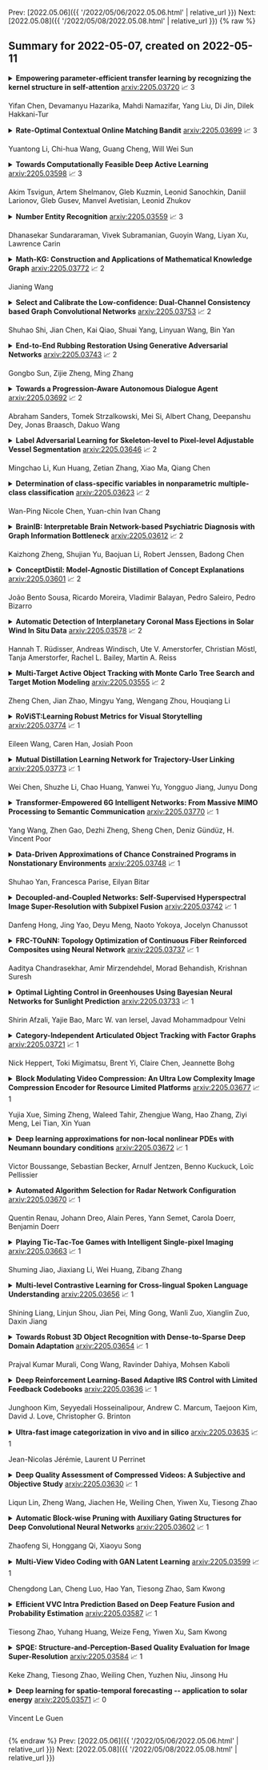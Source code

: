 Prev: [2022.05.06]({{ '/2022/05/06/2022.05.06.html' | relative_url }})  Next: [2022.05.08]({{ '/2022/05/08/2022.05.08.html' | relative_url }})
{% raw %}
## Summary for 2022-05-07, created on 2022-05-11


<details><summary><b>Empowering parameter-efficient transfer learning by recognizing the kernel structure in self-attention</b>
<a href="https://arxiv.org/abs/2205.03720">arxiv:2205.03720</a>
&#x1F4C8; 3 <br>
<p>Yifan Chen, Devamanyu Hazarika, Mahdi Namazifar, Yang Liu, Di Jin, Dilek Hakkani-Tur</p></summary>
<p>

**Abstract:** The massive amount of trainable parameters in the pre-trained language models (PLMs) makes them hard to be deployed to multiple downstream tasks. To address this issue, parameter-efficient transfer learning methods have been proposed to tune only a few parameters during fine-tuning while freezing the rest. This paper looks at existing methods along this line through the \textit{kernel lens}. Motivated by the connection between self-attention in transformer-based PLMs and kernel learning, we propose \textit{kernel-wise adapters}, namely \textit{Kernel-mix}, that utilize the kernel structure in self-attention to guide the assignment of the tunable parameters. These adapters use guidelines found in classical kernel learning and enable separate parameter tuning for each attention head. Our empirical results, over a diverse set of natural language generation and understanding tasks, show that our proposed adapters can attain or improve the strong performance of existing baselines.

</p>
</details>

<details><summary><b>Rate-Optimal Contextual Online Matching Bandit</b>
<a href="https://arxiv.org/abs/2205.03699">arxiv:2205.03699</a>
&#x1F4C8; 3 <br>
<p>Yuantong Li, Chi-hua Wang, Guang Cheng, Will Wei Sun</p></summary>
<p>

**Abstract:** Two-sided online matching platforms have been employed in various markets. However, agents' preferences in present market are usually implicit and unknown and must be learned from data. With the growing availability of side information involved in the decision process, modern online matching methodology demands the capability to track preference dynamics for agents based on their contextual information. This motivates us to consider a novel Contextual Online Matching Bandit prOblem (COMBO), which allows dynamic preferences in matching decisions. Existing works focus on multi-armed bandit with static preference, but this is insufficient: the two-sided preference changes as along as one-side's contextual information updates, resulting in non-static matching. In this paper, we propose a Centralized Contextual - Explore Then Commit (CC-ETC) algorithm to adapt to the COMBO. CC-ETC solves online matching with dynamic preference. In theory, we show that CC-ETC achieves a sublinear regret upper bound O(log(T)) and is a rate-optimal algorithm by proving a matching lower bound. In the experiments, we demonstrate that CC-ETC is robust to variant preference schemes, dimensions of contexts, reward noise levels, and contexts variation levels.

</p>
</details>

<details><summary><b>Towards Computationally Feasible Deep Active Learning</b>
<a href="https://arxiv.org/abs/2205.03598">arxiv:2205.03598</a>
&#x1F4C8; 3 <br>
<p>Akim Tsvigun, Artem Shelmanov, Gleb Kuzmin, Leonid Sanochkin, Daniil Larionov, Gleb Gusev, Manvel Avetisian, Leonid Zhukov</p></summary>
<p>

**Abstract:** Active learning (AL) is a prominent technique for reducing the annotation effort required for training machine learning models. Deep learning offers a solution for several essential obstacles to deploying AL in practice but introduces many others. One of such problems is the excessive computational resources required to train an acquisition model and estimate its uncertainty on instances in the unlabeled pool. We propose two techniques that tackle this issue for text classification and tagging tasks, offering a substantial reduction of AL iteration duration and the computational overhead introduced by deep acquisition models in AL. We also demonstrate that our algorithm that leverages pseudo-labeling and distilled models overcomes one of the essential obstacles revealed previously in the literature. Namely, it was shown that due to differences between an acquisition model used to select instances during AL and a successor model trained on the labeled data, the benefits of AL can diminish. We show that our algorithm, despite using a smaller and faster acquisition model, is capable of training a more expressive successor model with higher performance.

</p>
</details>

<details><summary><b>Number Entity Recognition</b>
<a href="https://arxiv.org/abs/2205.03559">arxiv:2205.03559</a>
&#x1F4C8; 3 <br>
<p>Dhanasekar Sundararaman, Vivek Subramanian, Guoyin Wang, Liyan Xu, Lawrence Carin</p></summary>
<p>

**Abstract:** Numbers are essential components of text, like any other word tokens, from which natural language processing (NLP) models are built and deployed. Though numbers are typically not accounted for distinctly in most NLP tasks, there is still an underlying amount of numeracy already exhibited by NLP models. In this work, we attempt to tap this potential of state-of-the-art NLP models and transfer their ability to boost performance in related tasks. Our proposed classification of numbers into entities helps NLP models perform well on several tasks, including a handcrafted Fill-In-The-Blank (FITB) task and on question answering using joint embeddings, outperforming the BERT and RoBERTa baseline classification.

</p>
</details>

<details><summary><b>Math-KG: Construction and Applications of Mathematical Knowledge Graph</b>
<a href="https://arxiv.org/abs/2205.03772">arxiv:2205.03772</a>
&#x1F4C8; 2 <br>
<p>Jianing Wang</p></summary>
<p>

**Abstract:** Recently, the explosion of online education platforms makes a success in encouraging us to easily access online education resources. However, most of them ignore the integration of massive unstructured information, which inevitably brings the problem of \textit{information overload} and \textit{knowledge trek}. In this paper, we proposed a mathematical knowledge graph named Math-KG, which automatically constructed by the pipeline method with the natural language processing technology to integrate the resources of the mathematics. It is built from the corpora of Baidu Baike, Wikipedia. We implement a simple application system to validate the proposed Math-KG can make contributions on a series of scenes, including faults analysis and semantic search. The system is publicly available at GitHub \footnote{\url{https://github.com/wjn1996/Mathematical-Knowledge-Entity-Recognition}.}.

</p>
</details>

<details><summary><b>Select and Calibrate the Low-confidence: Dual-Channel Consistency based Graph Convolutional Networks</b>
<a href="https://arxiv.org/abs/2205.03753">arxiv:2205.03753</a>
&#x1F4C8; 2 <br>
<p>Shuhao Shi, Jian Chen, Kai Qiao, Shuai Yang, Linyuan Wang, Bin Yan</p></summary>
<p>

**Abstract:** The Graph Convolutional Networks (GCNs) have achieved excellent results in node classification tasks, but the model's performance at low label rates is still unsatisfactory. Previous studies in Semi-Supervised Learning (SSL) for graph have focused on using network predictions to generate soft pseudo-labels or instructing message propagation, which inevitably contains the incorrect prediction due to the over-confident in the predictions. Our proposed Dual-Channel Consistency based Graph Convolutional Networks (DCC-GCN) uses dual-channel to extract embeddings from node features and topological structures, and then achieves reliable low-confidence and high-confidence samples selection based on dual-channel consistency. We further confirmed that the low-confidence samples obtained based on dual-channel consistency were low in accuracy, constraining the model's performance. Unlike previous studies ignoring low-confidence samples, we calibrate the feature embeddings of the low-confidence samples by using the neighborhood's high-confidence samples. Our experiments have shown that the DCC-GCN can more accurately distinguish between low-confidence and high-confidence samples, and can also significantly improve the accuracy of low-confidence samples. We conducted extensive experiments on the benchmark datasets and demonstrated that DCC-GCN is significantly better than state-of-the-art baselines at different label rates.

</p>
</details>

<details><summary><b>End-to-End Rubbing Restoration Using Generative Adversarial Networks</b>
<a href="https://arxiv.org/abs/2205.03743">arxiv:2205.03743</a>
&#x1F4C8; 2 <br>
<p>Gongbo Sun, Zijie Zheng, Ming Zhang</p></summary>
<p>

**Abstract:** Rubbing restorations are significant for preserving world cultural history. In this paper, we propose the RubbingGAN model for restoring incomplete rubbing characters. Specifically, we collect characters from the Zhang Menglong Bei and build up the first rubbing restoration dataset. We design the first generative adversarial network for rubbing restoration. Based on the dataset we collect, we apply the RubbingGAN to learn the Zhang Menglong Bei font style and restore the characters. The results of experiments show that RubbingGAN can repair both slightly and severely incomplete rubbing characters fast and effectively.

</p>
</details>

<details><summary><b>Towards a Progression-Aware Autonomous Dialogue Agent</b>
<a href="https://arxiv.org/abs/2205.03692">arxiv:2205.03692</a>
&#x1F4C8; 2 <br>
<p>Abraham Sanders, Tomek Strzalkowski, Mei Si, Albert Chang, Deepanshu Dey, Jonas Braasch, Dakuo Wang</p></summary>
<p>

**Abstract:** Recent advances in large-scale language modeling and generation have enabled the creation of dialogue agents that exhibit human-like responses in a wide range of conversational scenarios spanning a diverse set of tasks, from general chit-chat to focused goal-oriented discourse. While these agents excel at generating high-quality responses that are relevant to prior context, they suffer from a lack of awareness of the overall direction in which the conversation is headed, and the likelihood of task success inherent therein. Thus, we propose a framework in which dialogue agents can evaluate the progression of a conversation toward or away from desired outcomes, and use this signal to inform planning for subsequent responses. Our framework is composed of three key elements: (1) the notion of a "global" dialogue state (GDS) space, (2) a task-specific progression function (PF) computed in terms of a conversation's trajectory through this space, and (3) a planning mechanism based on dialogue rollouts by which an agent may use progression signals to select its next response.

</p>
</details>

<details><summary><b>Label Adversarial Learning for Skeleton-level to Pixel-level Adjustable Vessel Segmentation</b>
<a href="https://arxiv.org/abs/2205.03646">arxiv:2205.03646</a>
&#x1F4C8; 2 <br>
<p>Mingchao Li, Kun Huang, Zetian Zhang, Xiao Ma, Qiang Chen</p></summary>
<p>

**Abstract:** You can have your cake and eat it too. Microvessel segmentation in optical coherence tomography angiography (OCTA) images remains challenging. Skeleton-level segmentation shows clear topology but without diameter information, while pixel-level segmentation shows a clear caliber but low topology. To close this gap, we propose a novel label adversarial learning (LAL) for skeleton-level to pixel-level adjustable vessel segmentation. LAL mainly consists of two designs: a label adversarial loss and an embeddable adjustment layer. The label adversarial loss establishes an adversarial relationship between the two label supervisions, while the adjustment layer adjusts the network parameters to match the different adversarial weights. Such a design can efficiently capture the variation between the two supervisions, making the segmentation continuous and tunable. This continuous process allows us to recommend high-quality vessel segmentation with clear caliber and topology. Experimental results show that our results outperform manual annotations of current public datasets and conventional filtering effects. Furthermore, such a continuous process can also be used to generate an uncertainty map representing weak vessel boundaries and noise.

</p>
</details>

<details><summary><b>Determination of class-specific variables in nonparametric multiple-class classification</b>
<a href="https://arxiv.org/abs/2205.03623">arxiv:2205.03623</a>
&#x1F4C8; 2 <br>
<p>Wan-Ping Nicole Chen, Yuan-chin Ivan Chang</p></summary>
<p>

**Abstract:** As technology advanced, collecting data via automatic collection devices become popular, thus we commonly face data sets with lengthy variables, especially when these data sets are collected without specific research goals beforehand. It has been pointed out in the literature that the difficulty of high-dimensional classification problems is intrinsically caused by too many noise variables useless for reducing classification error, which offer less benefits for decision-making, and increase complexity, and confusion in model-interpretation. A good variable selection strategy is therefore a must for using such kinds of data well; especially when we expect to use their results for the succeeding applications/studies, where the model-interpretation ability is essential. hus, the conventional classification measures, such as accuracy, sensitivity, precision, cannot be the only performance tasks. In this paper, we propose a probability-based nonparametric multiple-class classification method, and integrate it with the ability of identifying high impact variables for individual class such that we can have more information about its classification rule and the character of each class as well. The proposed method can have its prediction power approximately equal to that of the Bayes rule, and still retains the ability of "model-interpretation." We report the asymptotic properties of the proposed method, and use both synthesized and real data sets to illustrate its properties under different classification situations. We also separately discuss the variable identification, and training sample size determination, and summarize those procedures as algorithms such that users can easily implement them with different computing languages.

</p>
</details>

<details><summary><b>BrainIB: Interpretable Brain Network-based Psychiatric Diagnosis with Graph Information Bottleneck</b>
<a href="https://arxiv.org/abs/2205.03612">arxiv:2205.03612</a>
&#x1F4C8; 2 <br>
<p>Kaizhong Zheng, Shujian Yu, Baojuan Li, Robert Jenssen, Badong Chen</p></summary>
<p>

**Abstract:** Developing a new diagnostic models based on the underlying biological mechanisms rather than subjective symptoms for psychiatric disorders is an emerging consensus. Recently, machine learning-based classifiers using functional connectivity (FC) for psychiatric disorders and healthy controls are developed to identify brain markers. However, existing machine learningbased diagnostic models are prone to over-fitting (due to insufficient training samples) and perform poorly in new test environment. Furthermore, it is difficult to obtain explainable and reliable brain biomarkers elucidating the underlying diagnostic decisions. These issues hinder their possible clinical applications. In this work, we propose BrainIB, a new graph neural network (GNN) framework to analyze functional magnetic resonance images (fMRI), by leveraging the famed Information Bottleneck (IB) principle. BrainIB is able to identify the most informative regions in the brain (i.e., subgraph) and generalizes well to unseen data. We evaluate the performance of BrainIB against 6 popular brain network classification methods on two multi-site, largescale datasets and observe that our BrainIB always achieves the highest diagnosis accuracy. It also discovers the subgraph biomarkers which are consistent to clinical and neuroimaging findings.

</p>
</details>

<details><summary><b>ConceptDistil: Model-Agnostic Distillation of Concept Explanations</b>
<a href="https://arxiv.org/abs/2205.03601">arxiv:2205.03601</a>
&#x1F4C8; 2 <br>
<p>João Bento Sousa, Ricardo Moreira, Vladimir Balayan, Pedro Saleiro, Pedro Bizarro</p></summary>
<p>

**Abstract:** Concept-based explanations aims to fill the model interpretability gap for non-technical humans-in-the-loop. Previous work has focused on providing concepts for specific models (eg, neural networks) or data types (eg, images), and by either trying to extract concepts from an already trained network or training self-explainable models through multi-task learning. In this work, we propose ConceptDistil, a method to bring concept explanations to any black-box classifier using knowledge distillation. ConceptDistil is decomposed into two components:(1) a concept model that predicts which domain concepts are present in a given instance, and (2) a distillation model that tries to mimic the predictions of a black-box model using the concept model predictions. We validate ConceptDistil in a real world use-case, showing that it is able to optimize both tasks, bringing concept-explainability to any black-box model.

</p>
</details>

<details><summary><b>Automatic Detection of Interplanetary Coronal Mass Ejections in Solar Wind In Situ Data</b>
<a href="https://arxiv.org/abs/2205.03578">arxiv:2205.03578</a>
&#x1F4C8; 2 <br>
<p>Hannah T. Rüdisser, Andreas Windisch, Ute V. Amerstorfer, Christian Möstl, Tanja Amerstorfer, Rachel L. Bailey, Martin A. Reiss</p></summary>
<p>

**Abstract:** Interplanetary coronal mass ejections (ICMEs) are one of the main drivers for space weather disturbances. In the past, different approaches have been used to automatically detect events in existing time series resulting from solar wind in situ observations. However, accurate and fast detection still remains a challenge when facing the large amount of data from different instruments. For the automatic detection of ICMEs we propose a pipeline using a method that has recently proven successful in medical image segmentation. Comparing it to an existing method, we find that while achieving similar results, our model outperforms the baseline regarding training time by a factor of approximately 20, thus making it more applicable for other datasets. The method has been tested on in situ data from the Wind spacecraft between 1997 and 2015 with a True Skill Statistic (TSS) of 0.64. Out of the 640 ICMEs, 466 were detected correctly by our algorithm, producing a total of 254 False Positives. Additionally, it produced reasonable results on datasets with fewer features and smaller training sets from Wind, STEREO-A and STEREO-B with True Skill Statistics of 0.56, 0.57 and 0.53, respectively. Our pipeline manages to find the start of an ICME with a mean absolute error (MAE) of around 2 hours and 56 minutes, and the end time with a MAE of 3 hours and 20 minutes. The relatively fast training allows straightforward tuning of hyperparameters and could therefore easily be used to detect other structures and phenomena in solar wind data, such as corotating interaction regions.

</p>
</details>

<details><summary><b>Multi-Target Active Object Tracking with Monte Carlo Tree Search and Target Motion Modeling</b>
<a href="https://arxiv.org/abs/2205.03555">arxiv:2205.03555</a>
&#x1F4C8; 2 <br>
<p>Zheng Chen, Jian Zhao, Mingyu Yang, Wengang Zhou, Houqiang Li</p></summary>
<p>

**Abstract:** In this work, we are dedicated to multi-target active object tracking (AOT), where there are multiple targets as well as multiple cameras in the environment. The goal is maximize the overall target coverage of all cameras. Previous work makes a strong assumption that each camera is fixed in a location and only allowed to rotate, which limits its application. In this work, we relax the setting by allowing all cameras to both move along the boundary lines and rotate. In our setting, the action space becomes much larger, which leads to much higher computational complexity to identify the optimal action. To this end, we propose to leverage the action selection from multi-agent reinforcement learning (MARL) network to prune the search tree of Monte Carlo Tree Search (MCTS) method, so as to find the optimal action more efficiently. Besides, we model the motion of the targets to predict the future position of the targets, which makes a better estimation of the future environment state in the MCTS process. We establish a multi-target 2D environment to simulate the sports games, and experimental results demonstrate that our method can effectively improve the target coverage.

</p>
</details>

<details><summary><b>RoViST:Learning Robust Metrics for Visual Storytelling</b>
<a href="https://arxiv.org/abs/2205.03774">arxiv:2205.03774</a>
&#x1F4C8; 1 <br>
<p>Eileen Wang, Caren Han, Josiah Poon</p></summary>
<p>

**Abstract:** Visual storytelling (VST) is the task of generating a story paragraph that describes a given image sequence. Most existing storytelling approaches have evaluated their models using traditional natural language generation metrics like BLEU or CIDEr. However, such metrics based on n-gram matching tend to have poor correlation with human evaluation scores and do not explicitly consider other criteria necessary for storytelling such as sentence structure or topic coherence. Moreover, a single score is not enough to assess a story as it does not inform us about what specific errors were made by the model. In this paper, we propose 3 evaluation metrics sets that analyses which aspects we would look for in a good story: 1) visual grounding, 2) coherence, and 3) non-redundancy. We measure the reliability of our metric sets by analysing its correlation with human judgement scores on a sample of machine stories obtained from 4 state-of-the-arts models trained on the Visual Storytelling Dataset (VIST). Our metric sets outperforms other metrics on human correlation, and could be served as a learning based evaluation metric set that is complementary to existing rule-based metrics.

</p>
</details>

<details><summary><b>Mutual Distillation Learning Network for Trajectory-User Linking</b>
<a href="https://arxiv.org/abs/2205.03773">arxiv:2205.03773</a>
&#x1F4C8; 1 <br>
<p>Wei Chen, Shuzhe Li, Chao Huang, Yanwei Yu, Yongguo Jiang, Junyu Dong</p></summary>
<p>

**Abstract:** Trajectory-User Linking (TUL), which links trajectories to users who generate them, has been a challenging problem due to the sparsity in check-in mobility data. Existing methods ignore the utilization of historical data or rich contextual features in check-in data, resulting in poor performance for TUL task. In this paper, we propose a novel Mutual distillation learning network to solve the TUL problem for sparse check-in mobility data, named MainTUL. Specifically, MainTUL is composed of a Recurrent Neural Network (RNN) trajectory encoder that models sequential patterns of input trajectory and a temporal-aware Transformer trajectory encoder that captures long-term time dependencies for the corresponding augmented historical trajectories. Then, the knowledge learned on historical trajectories is transferred between the two trajectory encoders to guide the learning of both encoders to achieve mutual distillation of information. Experimental results on two real-world check-in mobility datasets demonstrate the superiority of MainTUL against state-of-the-art baselines. The source code of our model is available at https://github.com/Onedean/MainTUL.

</p>
</details>

<details><summary><b>Transformer-Empowered 6G Intelligent Networks: From Massive MIMO Processing to Semantic Communication</b>
<a href="https://arxiv.org/abs/2205.03770">arxiv:2205.03770</a>
&#x1F4C8; 1 <br>
<p>Yang Wang, Zhen Gao, Dezhi Zheng, Sheng Chen, Deniz Gündüz, H. Vincent Poor</p></summary>
<p>

**Abstract:** 6G wireless networks are foreseen to speed up the convergence of the physical and cyber worlds and to enable a paradigm-shift in the way we deploy and exploit communication networks. Machine learning, in particular deep learning (DL), is going to be one of the key technological enablers of 6G by offering a new paradigm for the design and optimization of networks with a high level of intelligence. In this article, we introduce an emerging DL architecture, known as the transformer, and discuss its potential impact on 6G network design. We first discuss the differences between the transformer and classical DL architectures, and emphasize the transformer's self-attention mechanism and strong representation capabilities, which make it particularly appealing in tackling various challenges in wireless network design. Specifically, we propose transformer-based solutions for massive multiple-input multiple-output (MIMO) systems and various semantic communication problems in 6G networks. Finally, we discuss key challenges and open issues in transformer-based solutions, and identify future research directions for their deployment in intelligent 6G networks.

</p>
</details>

<details><summary><b>Data-Driven Approximations of Chance Constrained Programs in Nonstationary Environments</b>
<a href="https://arxiv.org/abs/2205.03748">arxiv:2205.03748</a>
&#x1F4C8; 1 <br>
<p>Shuhao Yan, Francesca Parise, Eilyan Bitar</p></summary>
<p>

**Abstract:** We study sample average approximations (SAA) of chance constrained programs. SAA methods typically approximate the actual distribution in the chance constraint using an empirical distribution constructed from random samples assumed to be independent and identically distributed according to the actual distribution. In this paper, we consider a nonstationary variant of this problem, where the random samples are assumed to be independently drawn in a sequential fashion from an unknown and possibly time-varying distribution. This nonstationarity may be driven by changing environmental conditions present in many real-world applications. To account for the potential nonstationarity in the data generation process, we propose a novel robust SAA method exploiting information about the Wasserstein distance between the sequence of data-generating distributions and the actual chance constraint distribution. As a key result, we obtain distribution-free estimates of the sample size required to ensure that the robust SAA method will yield solutions that are feasible for the chance constraint under the actual distribution with high confidence.

</p>
</details>

<details><summary><b>Decoupled-and-Coupled Networks: Self-Supervised Hyperspectral Image Super-Resolution with Subpixel Fusion</b>
<a href="https://arxiv.org/abs/2205.03742">arxiv:2205.03742</a>
&#x1F4C8; 1 <br>
<p>Danfeng Hong, Jing Yao, Deyu Meng, Naoto Yokoya, Jocelyn Chanussot</p></summary>
<p>

**Abstract:** Enormous efforts have been recently made to super-resolve hyperspectral (HS) images with the aid of high spatial resolution multispectral (MS) images. Most prior works usually perform the fusion task by means of multifarious pixel-level priors. Yet the intrinsic effects of a large distribution gap between HS-MS data due to differences in the spatial and spectral resolution are less investigated. The gap might be caused by unknown sensor-specific properties or highly-mixed spectral information within one pixel (due to low spatial resolution). To this end, we propose a subpixel-level HS super-resolution framework by devising a novel decoupled-and-coupled network, called DC-Net, to progressively fuse HS-MS information from the pixel- to subpixel-level, from the image- to feature-level. As the name suggests, DC-Net first decouples the input into common (or cross-sensor) and sensor-specific components to eliminate the gap between HS-MS images before further fusion, and then fully blends them by a model-guided coupled spectral unmixing (CSU) net. More significantly, we append a self-supervised learning module behind the CSU net by guaranteeing the material consistency to enhance the detailed appearances of the restored HS product. Extensive experimental results show the superiority of our method both visually and quantitatively and achieve a significant improvement in comparison with the state-of-the-arts. Furthermore, the codes and datasets will be available at https://sites.google.com/view/danfeng-hong for the sake of reproducibility.

</p>
</details>

<details><summary><b>FRC-TOuNN: Topology Optimization of Continuous Fiber Reinforced Composites using Neural Network</b>
<a href="https://arxiv.org/abs/2205.03737">arxiv:2205.03737</a>
&#x1F4C8; 1 <br>
<p>Aaditya Chandrasekhar, Amir Mirzendehdel, Morad Behandish, Krishnan Suresh</p></summary>
<p>

**Abstract:** In this paper, we present a topology optimization (TO) framework to simultaneously optimize the matrix topology and fiber distribution of functionally graded continuous fiber-reinforced composites (FRC). Current approaches in density-based TO for FRC use the underlying finite element mesh both for analysis and design representation. This poses several limitations while enforcing sub-element fiber spacing and generating high-resolution continuous fibers. In contrast, we propose a mesh-independent representation based on a neural network (NN) both to capture the matrix topology and fiber distribution. The implicit NN-based representation enables geometric and material queries at a higher resolution than a mesh discretization. This leads to the accurate extraction of functionally-graded continuous fibers. Further, by integrating the finite element simulations into the NN computational framework, we can leverage automatic differentiation for end-to-end automated sensitivity analysis, i.e., we no longer need to manually derive cumbersome sensitivity expressions. We demonstrate the effectiveness and computational efficiency of the proposed method through several numerical examples involving various objective functions. We also show that the optimized continuous fiber reinforced composites can be directly fabricated at high resolution using additive manufacturing.

</p>
</details>

<details><summary><b>Optimal Lighting Control in Greenhouses Using Bayesian Neural Networks for Sunlight Prediction</b>
<a href="https://arxiv.org/abs/2205.03733">arxiv:2205.03733</a>
&#x1F4C8; 1 <br>
<p>Shirin Afzali, Yajie Bao, Marc W. van Iersel, Javad Mohammadpour Velni</p></summary>
<p>

**Abstract:** Controlling the environmental parameters, including light in greenhouses, increases the crop yield; however, the electricity cost of supplemental lighting can be high. Therefore, the importance of applying cost-effective lighting methods arises. In this paper, an optimal supplemental lighting control approach is developed considering a variational inference Bayesian Neural Network (BNN) model for sunlight prediction. The predictive model is validated through testing the model on the historical solar data of a site located at North Carolina ($R^{2}$=0.9971, RMSE=1.8%). The proposed lighting approach is shown to minimize electricity cost by considering the BNN-based sunlight prediction, plant light needs, and variable electricity pricing when solving the underlying optimization problem. For evaluation, the new strategy is compared to: 1) a Markov-based prediction method, which solves the same optimization problem, assuming a Markov model for sunlight prediction; 2) a heuristic method which aims to supply a fixed amount of light. Simulation studies are conducted to examine the electricity cost improvements of the BNN-based approach. The results show that the BNN-based approach reduces cost by (on average) 2.27% and 43.91% compared to the Markov prediction-based method and the heuristic method, respectively, throughout a year.

</p>
</details>

<details><summary><b>Category-Independent Articulated Object Tracking with Factor Graphs</b>
<a href="https://arxiv.org/abs/2205.03721">arxiv:2205.03721</a>
&#x1F4C8; 1 <br>
<p>Nick Heppert, Toki Migimatsu, Brent Yi, Claire Chen, Jeannette Bohg</p></summary>
<p>

**Abstract:** Robots deployed in human-centric environments may need to manipulate a diverse range of articulated objects, such as doors, dishwashers, and cabinets. Articulated objects often come with unexpected articulation mechanisms that are inconsistent with categorical priors: for example, a drawer might rotate about a hinge joint instead of sliding open. We propose a category-independent framework for predicting the articulation models of unknown objects from sequences of RGB-D images. The prediction is performed by a two-step process: first, a visual perception module tracks object part poses from raw images, and second, a factor graph takes these poses and infers the articulation model including the current configuration between the parts as a 6D twist. We also propose a manipulation-oriented metric to evaluate predicted joint twists in terms of how well a compliant robot controller would be able to manipulate the articulated object given the predicted twist. We demonstrate that our visual perception and factor graph modules outperform baselines on simulated data and show the applicability of our factor graph on real world data.

</p>
</details>

<details><summary><b>Block Modulating Video Compression: An Ultra Low Complexity Image Compression Encoder for Resource Limited Platforms</b>
<a href="https://arxiv.org/abs/2205.03677">arxiv:2205.03677</a>
&#x1F4C8; 1 <br>
<p>Yujia Xue, Siming Zheng, Waleed Tahir, Zhengjue Wang, Hao Zhang, Ziyi Meng, Lei Tian, Xin Yuan</p></summary>
<p>

**Abstract:** We consider the image and video compression on resource limited platforms. An ultra low-cost image encoder, named Block Modulating Video Compression (BMVC) with an encoding complexity ${\cal O}(1)$ is proposed to be implemented on mobile platforms with low consumption of power and computation resources. We also develop two types of BMVC decoders, implemented by deep neural networks. The first BMVC decoder is based on the Plug-and-Play (PnP) algorithm, which is flexible to different compression ratios. And the second decoder is a memory efficient end-to-end convolutional neural network, which aims for real-time decoding. Extensive results on the high definition images and videos demonstrate the superior performance of the proposed codec and the robustness against bit quantization.

</p>
</details>

<details><summary><b>Deep learning approximations for non-local nonlinear PDEs with Neumann boundary conditions</b>
<a href="https://arxiv.org/abs/2205.03672">arxiv:2205.03672</a>
&#x1F4C8; 1 <br>
<p>Victor Boussange, Sebastian Becker, Arnulf Jentzen, Benno Kuckuck, Loïc Pellissier</p></summary>
<p>

**Abstract:** Nonlinear partial differential equations (PDEs) are used to model dynamical processes in a large number of scientific fields, ranging from finance to biology. In many applications standard local models are not sufficient to accurately account for certain non-local phenomena such as, e.g., interactions at a distance. In order to properly capture these phenomena non-local nonlinear PDE models are frequently employed in the literature. In this article we propose two numerical methods based on machine learning and on Picard iterations, respectively, to approximately solve non-local nonlinear PDEs. The proposed machine learning-based method is an extended variant of a deep learning-based splitting-up type approximation method previously introduced in the literature and utilizes neural networks to provide approximate solutions on a subset of the spatial domain of the solution. The Picard iterations-based method is an extended variant of the so-called full history recursive multilevel Picard approximation scheme previously introduced in the literature and provides an approximate solution for a single point of the domain. Both methods are mesh-free and allow non-local nonlinear PDEs with Neumann boundary conditions to be solved in high dimensions. In the two methods, the numerical difficulties arising due to the dimensionality of the PDEs are avoided by (i) using the correspondence between the expected trajectory of reflected stochastic processes and the solution of PDEs (given by the Feynman-Kac formula) and by (ii) using a plain vanilla Monte Carlo integration to handle the non-local term. We evaluate the performance of the two methods on five different PDEs arising in physics and biology. In all cases, the methods yield good results in up to 10 dimensions with short run times. Our work extends recently developed methods to overcome the curse of dimensionality in solving PDEs.

</p>
</details>

<details><summary><b>Automated Algorithm Selection for Radar Network Configuration</b>
<a href="https://arxiv.org/abs/2205.03670">arxiv:2205.03670</a>
&#x1F4C8; 1 <br>
<p>Quentin Renau, Johann Dreo, Alain Peres, Yann Semet, Carola Doerr, Benjamin Doerr</p></summary>
<p>

**Abstract:** The configuration of radar networks is a complex problem that is often performed manually by experts with the help of a simulator. Different numbers and types of radars as well as different locations that the radars shall cover give rise to different instances of the radar configuration problem. The exact modeling of these instances is complex, as the quality of the configurations depends on a large number of parameters, on internal radar processing, and on the terrains on which the radars need to be placed. Classic optimization algorithms can therefore not be applied to this problem, and we rely on "trial-and-error" black-box approaches.
  In this paper, we study the performances of 13~black-box optimization algorithms on 153~radar network configuration problem instances. The algorithms perform considerably better than human experts. Their ranking, however, depends on the budget of configurations that can be evaluated and on the elevation profile of the location. We therefore also investigate automated algorithm selection approaches. Our results demonstrate that a pipeline that extracts instance features from the elevation of the terrain performs on par with the classical, far more expensive approach that extracts features from the objective function.

</p>
</details>

<details><summary><b>Playing Tic-Tac-Toe Games with Intelligent Single-pixel Imaging</b>
<a href="https://arxiv.org/abs/2205.03663">arxiv:2205.03663</a>
&#x1F4C8; 1 <br>
<p>Shuming Jiao, Jiaxiang Li, Wei Huang, Zibang Zhang</p></summary>
<p>

**Abstract:** Single-pixel imaging (SPI) is a novel optical imaging technique by replacing a two-dimensional pixelated sensor with a single-pixel detector and pattern illuminations. SPI have been extensively used for various tasks related to image acquisition and processing. In this work, a novel non-image-based task of playing Tic-Tac-Toe games interactively is merged into the framework of SPI. An optoelectronic artificial intelligent (AI) player with minimal digital computation can detect the game states, generate optimal moves and display output results mainly by pattern illumination and single-pixel detection. Simulated and experimental results demonstrate the feasibility of proposed scheme and its unbeatable performance against human players.

</p>
</details>

<details><summary><b>Multi-level Contrastive Learning for Cross-lingual Spoken Language Understanding</b>
<a href="https://arxiv.org/abs/2205.03656">arxiv:2205.03656</a>
&#x1F4C8; 1 <br>
<p>Shining Liang, Linjun Shou, Jian Pei, Ming Gong, Wanli Zuo, Xianglin Zuo, Daxin Jiang</p></summary>
<p>

**Abstract:** Although spoken language understanding (SLU) has achieved great success in high-resource languages, such as English, it remains challenging in low-resource languages mainly due to the lack of high quality training data. The recent multilingual code-switching approach samples some words in an input utterance and replaces them by expressions in some other languages of the same meaning. The multilingual code-switching approach achieves better alignments of representations across languages in zero-shot cross-lingual SLU. Surprisingly, all existing multilingual code-switching methods disregard the inherent semantic structure in SLU, i.e., most utterances contain one or more slots, and each slot consists of one or more words. In this paper, we propose to exploit the "utterance-slot-word" structure of SLU and systematically model this structure by a multi-level contrastive learning framework at the utterance, slot, and word levels. We develop novel code-switching schemes to generate hard negative examples for contrastive learning at all levels. Furthermore, we develop a label-aware joint model to leverage label semantics for cross-lingual knowledge transfer. Our experimental results show that our proposed methods significantly improve the performance compared with the strong baselines on two zero-shot cross-lingual SLU benchmark datasets.

</p>
</details>

<details><summary><b>Towards Robust 3D Object Recognition with Dense-to-Sparse Deep Domain Adaptation</b>
<a href="https://arxiv.org/abs/2205.03654">arxiv:2205.03654</a>
&#x1F4C8; 1 <br>
<p>Prajval Kumar Murali, Cong Wang, Ravinder Dahiya, Mohsen Kaboli</p></summary>
<p>

**Abstract:** Three-dimensional (3D) object recognition is crucial for intelligent autonomous agents such as autonomous vehicles and robots alike to operate effectively in unstructured environments. Most state-of-art approaches rely on relatively dense point clouds and performance drops significantly for sparse point clouds. Unsupervised domain adaption allows to minimise the discrepancy between dense and sparse point clouds with minimal unlabelled sparse point clouds, thereby saving additional sparse data collection, annotation and retraining costs. In this work, we propose a novel method for point cloud based object recognition with competitive performance with state-of-art methods on dense and sparse point clouds while being trained only with dense point clouds.

</p>
</details>

<details><summary><b>Deep Reinforcement Learning-Based Adaptive IRS Control with Limited Feedback Codebooks</b>
<a href="https://arxiv.org/abs/2205.03636">arxiv:2205.03636</a>
&#x1F4C8; 1 <br>
<p>Junghoon Kim, Seyyedali Hosseinalipour, Andrew C. Marcum, Taejoon Kim, David J. Love, Christopher G. Brinton</p></summary>
<p>

**Abstract:** Intelligent reflecting surfaces (IRS) consist of configurable meta-atoms, which can alter the wireless propagation environment through design of their reflection coefficients. We consider adaptive IRS control in the practical setting where (i) the IRS reflection coefficients are attained by adjusting tunable elements embedded in the meta-atoms, (ii) the IRS reflection coefficients are affected by the incident angles of the incoming signals, (iii) the IRS is deployed in multi-path, time-varying channels, and (iv) the feedback link from the base station (BS) to the IRS has a low data rate. Conventional optimization-based IRS control protocols, which rely on channel estimation and conveying the optimized variables to the IRS, are not practical in this setting due to the difficulty of channel estimation and the low data rate of the feedback channel. To address these challenges, we develop a novel adaptive codebook-based limited feedback protocol to control the IRS. We propose two solutions for adaptive IRS codebook design: (i) random adjacency (RA), which utilizes correlations across the channel realizations, and (ii) deep neural network policy-based IRS control (DPIC), which is based on a deep reinforcement learning. Numerical evaluations show that the data rate and average data rate over one coherence time are improved substantially by the proposed schemes.

</p>
</details>

<details><summary><b>Ultra-fast image categorization in vivo and in silico</b>
<a href="https://arxiv.org/abs/2205.03635">arxiv:2205.03635</a>
&#x1F4C8; 1 <br>
<p>Jean-Nicolas Jérémie, Laurent U Perrinet</p></summary>
<p>

**Abstract:** Humans are able to robustly categorize images and can, for instance, detect the presence of an animal in a briefly flashed image in as little as 120 ms. Initially inspired by neuroscience, deep-learning algorithms literally bloomed up in the last decade such that the accuracy of machines is at present superior to humans for visual recognition tasks. However, these artificial networks are usually trained and evaluated on very specific tasks, for instance on the 1000 separate categories of ImageNet. In that regard, biological visual systems are more flexible and efficient compared to artificial systems on generic ecological tasks. In order to deepen this comparison, we re-trained the standard VGG Convolutional Neural Network (CNN) on two independent tasks which are ecologically relevant for humans: one task defined as detecting the presence of an animal and the other as detecting the presence of an artifact. We show that retraining the network achieves human-like performance level which is reported in psychophysical tasks. We also compare the accuracy of the detection on an image-by-image basis. This showed in particular that the two models perform better when combining their outputs. Indeed, animals (e.g. lions) tend to be less present in photographs containing artifacts (e.g. buildings). These re-trained models could reproduce some unexpected behavioral observations from humans psychophysics such as the robustness to rotations (e.g. upside-down or slanted image) or to a grayscale transformation.

</p>
</details>

<details><summary><b>Deep Quality Assessment of Compressed Videos: A Subjective and Objective Study</b>
<a href="https://arxiv.org/abs/2205.03630">arxiv:2205.03630</a>
&#x1F4C8; 1 <br>
<p>Liqun Lin, Zheng Wang, Jiachen He, Weiling Chen, Yiwen Xu, Tiesong Zhao</p></summary>
<p>

**Abstract:** In the video coding process, the perceived quality of a compressed video is evaluated by full-reference quality evaluation metrics. However, it is difficult to obtain reference videos with perfect quality. To solve this problem, it is critical to design no-reference compressed video quality assessment algorithms, which assists in measuring the quality of experience on the server side and resource allocation on the network side. Convolutional Neural Network (CNN) has shown its advantage in Video Quality Assessment (VQA) with promising successes in recent years. A large-scale quality database is very important for learning accurate and powerful compressed video quality metrics. In this work, a semi-automatic labeling method is adopted to build a large-scale compressed video quality database, which allows us to label a large number of compressed videos with manageable human workload. The resulting Compressed Video quality database with Semi-Automatic Ratings (CVSAR), so far the largest of compressed video quality database. We train a no-reference compressed video quality assessment model with a 3D CNN for SpatioTemporal Feature Extraction and Evaluation (STFEE). Experimental results demonstrate that the proposed method outperforms state-of-the-art metrics and achieves promising generalization performance in cross-database tests. The CVSAR database and STFEE model will be made publicly available to facilitate reproducible research.

</p>
</details>

<details><summary><b>Automatic Block-wise Pruning with Auxiliary Gating Structures for Deep Convolutional Neural Networks</b>
<a href="https://arxiv.org/abs/2205.03602">arxiv:2205.03602</a>
&#x1F4C8; 1 <br>
<p>Zhaofeng Si, Honggang Qi, Xiaoyu Song</p></summary>
<p>

**Abstract:** Convolutional neural networks are prevailing in deep learning tasks. However, they suffer from massive cost issues when working on mobile devices. Network pruning is an effective method of model compression to handle such problems. This paper presents a novel structured network pruning method with auxiliary gating structures which assigns importance marks to blocks in backbone network as a criterion when pruning. Block-wise pruning is then realized by proposed voting strategy, which is different from prevailing methods who prune a model in small granularity like channel-wise. We further develop a three-stage training scheduling for the proposed architecture incorporating knowledge distillation for better performance. Our experiments demonstrate that our method can achieve state-of-the-arts compression performance for the classification tasks. In addition, our approach can integrate synergistically with other pruning methods by providing pretrained models, thus achieving a better performance than the unpruned model with over 93\% FLOPs reduced.

</p>
</details>

<details><summary><b>Multi-View Video Coding with GAN Latent Learning</b>
<a href="https://arxiv.org/abs/2205.03599">arxiv:2205.03599</a>
&#x1F4C8; 1 <br>
<p>Chengdong Lan, Cheng Luo, Hao Yan, Tiesong Zhao, Sam Kwong</p></summary>
<p>

**Abstract:** The introduction of multiple viewpoints inevitably increases the bitrates to store and transmit video scenes. To reduce the compressed bitrates, researchers have developed to skip intermediate viewpoints during compression and delivery, and finally reconstruct them with Side Information (SI). Generally, the depth maps can be utilized to construct SI; however, it shows inferior performance with inaccurate reconstruction or high bitrates. In this paper, we propose a multi-view video coding based on SI of Generative Adversarial Network (GAN). At the encoder, we construct a spatio-temporal Epipolar Plane Image (EPI) and further utilize convolutional network to extract the latent code of GAN as SI; while at the decoder side, we combine the SI and adjacent viewpoints to reconstruct intermediate views by the generator of GAN. In particular, we set a joint encoder constraint of reconstruction cost and SI entropy, in order to achieve an optimal tradeoff between reconstruction quality and bitrate overhead. Experiments show a significantly improved Rate-Distortion (RD) performance compared with the state-of-the-art methods.

</p>
</details>

<details><summary><b>Efficient VVC Intra Prediction Based on Deep Feature Fusion and Probability Estimation</b>
<a href="https://arxiv.org/abs/2205.03587">arxiv:2205.03587</a>
&#x1F4C8; 1 <br>
<p>Tiesong Zhao, Yuhang Huang, Weize Feng, Yiwen Xu, Sam Kwong</p></summary>
<p>

**Abstract:** The ever-growing multimedia traffic has underscored the importance of effective multimedia codecs. Among them, the up-to-date lossy video coding standard, Versatile Video Coding (VVC), has been attracting attentions of video coding community. However, the gain of VVC is achieved at the cost of significant encoding complexity, which brings the need to realize fast encoder with comparable Rate Distortion (RD) performance. In this paper, we propose to optimize the VVC complexity at intra-frame prediction, with a two-stage framework of deep feature fusion and probability estimation. At the first stage, we employ the deep convolutional network to extract the spatialtemporal neighboring coding features. Then we fuse all reference features obtained by different convolutional kernels to determine an optimal intra coding depth. At the second stage, we employ a probability-based model and the spatial-temporal coherence to select the candidate partition modes within the optimal coding depth. Finally, these selected depths and partitions are executed whilst unnecessary computations are excluded. Experimental results on standard database demonstrate the superiority of proposed method, especially for High Definition (HD) and Ultra-HD (UHD) video sequences.

</p>
</details>

<details><summary><b>SPQE: Structure-and-Perception-Based Quality Evaluation for Image Super-Resolution</b>
<a href="https://arxiv.org/abs/2205.03584">arxiv:2205.03584</a>
&#x1F4C8; 1 <br>
<p>Keke Zhang, Tiesong Zhao, Weiling Chen, Yuzhen Niu, Jinsong Hu</p></summary>
<p>

**Abstract:** The image Super-Resolution (SR) technique has greatly improved the visual quality of images by enhancing their resolutions. It also calls for an efficient SR Image Quality Assessment (SR-IQA) to evaluate those algorithms or their generated images. In this paper, we focus on the SR-IQA under deep learning and propose a Structure-and-Perception-based Quality Evaluation (SPQE). In emerging deep-learning-based SR, a generated high-quality, visually pleasing image may have different structures from its corresponding low-quality image. In such case, how to balance the quality scores between no-reference perceptual quality and referenced structural similarity is a critical issue. To help ease this problem, we give a theoretical analysis on this tradeoff and further calculate adaptive weights for the two types of quality scores. We also propose two deep-learning-based regressors to model the no-reference and referenced scores. By combining the quality scores and their weights, we propose a unified SPQE metric for SR-IQA. Experimental results demonstrate that the proposed method outperforms the state-of-the-arts in different datasets.

</p>
</details>

<details><summary><b>Deep learning for spatio-temporal forecasting -- application to solar energy</b>
<a href="https://arxiv.org/abs/2205.03571">arxiv:2205.03571</a>
&#x1F4C8; 0 <br>
<p>Vincent Le Guen</p></summary>
<p>

**Abstract:** This thesis tackles the subject of spatio-temporal forecasting with deep learning. The motivating application at Electricity de France (EDF) is short-term solar energy forecasting with fisheye images. We explore two main research directions for improving deep forecasting methods by injecting external physical knowledge. The first direction concerns the role of the training loss function. We show that differentiable shape and temporal criteria can be leveraged to improve the performances of existing models. We address both the deterministic context with the proposed DILATE loss function and the probabilistic context with the STRIPE model. Our second direction is to augment incomplete physical models with deep data-driven networks for accurate forecasting. For video prediction, we introduce the PhyDNet model that disentangles physical dynamics from residual information necessary for prediction, such as texture or details. We further propose a learning framework (APHYNITY) that ensures a principled and unique linear decomposition between physical and data-driven components under mild assumptions, leading to better forecasting performances and parameter identification.

</p>
</details>


{% endraw %}
Prev: [2022.05.06]({{ '/2022/05/06/2022.05.06.html' | relative_url }})  Next: [2022.05.08]({{ '/2022/05/08/2022.05.08.html' | relative_url }})